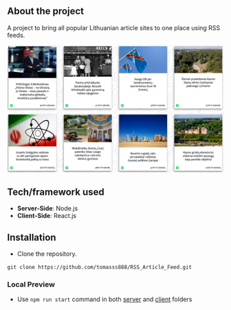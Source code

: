 ## About the project
A project to bring all popular Lithuanian article sites to one place using RSS feeds.

![Website Showcase image](https://github.com/tomasss888/RSS_Article_Feed/blob/master/images/showcase.png?raw=true)

## Tech/framework used

* **Server-Side**: Node.js
* **Client-Side**: React.js

## Installation

* Clone the repository.
```
git clone https://github.com/tomasss888/RSS_Article_Feed.git 
```
### Local Preview

* Use `npm run start` command in both [server](https://github.com/tomasss888/RSS_Article_Feed/tree/master/server) and [client](https://github.com/tomasss888/RSS_Article_Feed/tree/master/client) folders